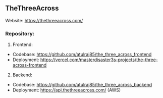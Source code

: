 ## TheThreeAcross

Website: https://thethreeacross.com/

### Repository:
1. Frontend:
  - Codebase: https://github.com/atulraj85/the_three_across_frontend
  - Deployment: https://vercel.com/masterdisaster3s-projects/the-three-across-frontend



2. Backend:
  - Codebase: https://github.com/atulraj85/the_three_across_backend
  - Deployment: https://api.thethreeacross.com/ (AWS)

